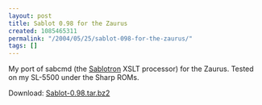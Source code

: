 ```yaml
---
layout: post
title: Sablot 0.98 for the Zaurus
created: 1085465311
permalink: "/2004/05/25/sablot-098-for-the-zaurus/"
tags: []
---
```

My port of sabcmd (the [Sablotron](http://www.gingerall.com/charlie/ga/xml/p_sab.xml) XSLT processor) for the Zaurus.  Tested on my SL-5500 under the Sharp ROMs.


Download: <a href="/page/files/Sablot-0.98.tar.bz2">Sablot-0.98.tar.bz2</a>
